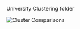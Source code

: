 University Clustering folder

![Cluster Comparisons](https://user-images.githubusercontent.com/60751635/116822878-f6479180-ab9e-11eb-9882-f07d96b80cba.png)
